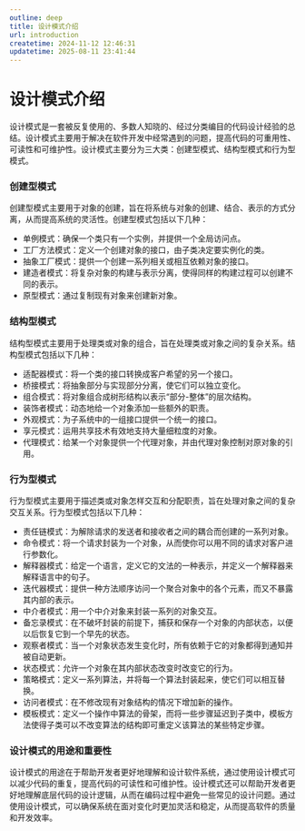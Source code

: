 ```yaml
---
outline: deep
title: 设计模式介绍
url: introduction
createtime: 2024-11-12 12:46:31
updatetime: 2025-08-11 23:41:44
---
```


# 设计模式介绍

设计模式‌是一套被反复使用的、多数人知晓的、经过分类编目的代码设计经验的总结。设计模式主要用于解决在软件开发中经常遇到的问题，提高代码的可重用性、可读性和可维护性。设计模式主要分为三大类：创建型模式、结构型模式和行为型模式。

### 创建型模式

创建型模式主要用于对象的创建，旨在将系统与对象的创建、结合、表示的方式分离，从而提高系统的灵活性。创建型模式包括以下几种：

- ‌单例模式‌：确保一个类只有一个实例，并提供一个全局访问点。
- ‌工厂方法模式‌：定义一个创建对象的接口，由子类决定要实例化的类。
- ‌抽象工厂模式‌：提供一个创建一系列相关或相互依赖对象的接口。
- ‌建造者模式‌：将复杂对象的构建与表示分离，使得同样的构建过程可以创建不同的表示。
- ‌原型模式‌：通过复制现有对象来创建新对象。

### 结构型模式

结构型模式主要用于处理类或对象的组合，旨在处理类或对象之间的复杂关系。结构型模式包括以下几种：
- ‌适配器模式‌：将一个类的接口转换成客户希望的另一个接口。
- ‌桥接模式‌：将抽象部分与实现部分分离，使它们可以独立变化。
- ‌组合模式‌：将对象组合成树形结构以表示“部分-整体”的层次结构。
- ‌装饰者模式‌：动态地给一个对象添加一些额外的职责。
- ‌外观模式‌：为子系统中的一组接口提供一个统一的接口。
- ‌享元模式‌：运用共享技术有效地支持大量细粒度的对象。
- 代理模式：给某一个对象提供一个代理对象，并由代理对象控制对原对象的引用。

### 行为型模式

行为型模式主要用于描述类或对象怎样交互和分配职责，旨在处理对象之间的复杂交互关系。行为型模式包括以下几种：
- ‌责任链模式‌：为解除请求的发送者和接收者之间的耦合而创建的一系列对象。
- ‌命令模式‌：将一个请求封装为一个对象，从而使你可以用不同的请求对客户进行参数化。
- ‌解释器模式‌：给定一个语言，定义它的文法的一种表示，并定义一个解释器来解释语言中的句子。
- ‌迭代器模式‌：提供一种方法顺序访问一个聚合对象中的各个元素，而又不暴露其内部的表示。
- ‌中介者模式‌：用一个中介对象来封装一系列的对象交互。
- ‌备忘录模式‌：在不破坏封装的前提下，捕获和保存一个对象的内部状态，以便以后恢复它到一个早先的状态。
- ‌观察者模式‌：当一个对象状态发生变化时，所有依赖于它的对象都得到通知并被自动更新。
- ‌状态模式‌：允许一个对象在其内部状态改变时改变它的行为。
- ‌策略模式‌：定义一系列算法，并将每一个算法封装起来，使它们可以相互替换。
- ‌访问者模式‌：在不修改现有对象结构的情况下增加新的操作。
- 模板模式：定义一个操作中算法的骨架，而将一些步骤延迟到子类中，模板方法使得子类可以不改变算法的结构即可重定义该算法的某些特定步骤。

### 设计模式的用途和重要性

设计模式的用途在于帮助开发者更好地理解和设计软件系统，通过使用设计模式可以减少代码的重复，提高代码的可读性和可维护性。设计模式还可以帮助开发者更好地理解底层代码的设计逻辑，从而在编码过程中避免一些常见的设计问题。通过使用设计模式，可以确保系统在面对变化时更加灵活和稳定，从而提高软件的质量和开发效率。

